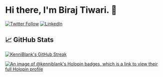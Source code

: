 # Hi there, I'm Biraj Tiwari. 👋

[![Twitter Follow](https://img.shields.io/twitter/follow/birajtwr?style=social)](https://twitter.com/birajtwr)
[![LinkedIn](https://img.shields.io/badge/LinkedIn-Connect-blue?style=social&logo=linkedin)](https://www.linkedin.com/in/birajtiwari)

## 📈 GitHub Stats

[![KenniBlank's GitHub Streak](https://github-readme-streak-stats.herokuapp.com/?user=KenniBlank&theme=transparent)](https://github.com/KenniBlank)


[![An image of @kenniblank's Holopin badges, which is a link to view their full Holopin profile](https://holopin.me/kenniblank)](https://holopin.io/@kenniblank)


<!--
**KenniBlank/KenniBlank** is a ✨ _special_ ✨ repository because its `README.md` (this file) appears on your GitHub profile.

Here are some ideas to get you started:

- 🔭 I’m currently working on ...
- 🌱 I’m currently learning ...
- 👯 I’m looking to collaborate on ...
- 🤔 I’m looking for help with ...
- 💬 Ask me about ...
- 📫 How to reach me: ...
- 😄 Pronouns: ...
- ⚡ Fun fact: ...
-->
